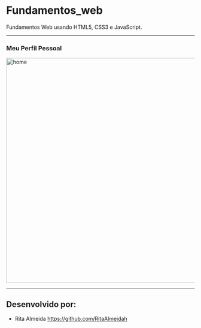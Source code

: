 # Fundamentos_web

Fundamentos Web usando HTML5, CSS3 e JavaScript.
***
### Meu Perfil Pessoal


<img align="center" width="600em" alt="home" src="https://github.com/RitaAlmeidah/fundamentos-web/assets/133229401/5579784a-284b-426d-ab93-cdc161f24925">


***
## Desenvolvido por:
- Rita Almeida https://github.com/RitaAlmeidah
